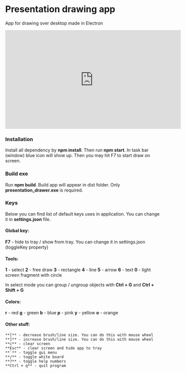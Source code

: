 # Presentation drawing app
App for drawing over desktop made in Electron

<iframe width="560" height="315" src="https://www.youtube.com/embed/3Hy6OED8XXE" frameborder="0" allow="accelerometer; autoplay; encrypted-media; gyroscope; picture-in-picture" allowfullscreen></iframe>

### Installation
Install all dependency by **npm install**. Then run **npm start**.
In task bar (window) blue icon will show up.
Then you may hit F7 to start draw on screen.

### Build exe
Run **npm build**. Build app will appear in dist folder. Only **presentation_drawer.exe** is required.

### Keys
Below you can find list of default keys uses in application. You can change it in <strong>settings.json</strong> file.

#### Global key:
**F7** - hide to tray / show from tray. You can change it in settings.json (toggleKey property)</li>


#### Tools:
**1** - select
**2** - free draw
**3** - rectangle
**4** - line
**5** - arrow
**6** - text
**0** - light screen fragment with circle

In select mode you can group / ungroup objects with **Ctrl + G** and **Ctrl + Shift  + G**

#### Colors:
**r** - red
**g** - green
**b** - blue
**p** - pink
**y** - yellow
**o** - orange


#### Other stuff:
    **[** - decrease brush/line size. You can do this with mouse wheel
    **]** - increase brush/line size. You can do this with mouse wheel
    **c** - clear screen
    **Esc** - clear screen and hide app to tray
    **`** - toggle gui menu
    **/** - toggle white board
    **?** - toggle help numbers
    **Ctrl + q** - quit program